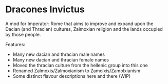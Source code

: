 # Dracones Invictus

A mod for Imperator: Rome that aims to improve and expand upon the Dacian (and Thracian) cultures, Zalmoxian religion and the lands occupied by those people.

Features:
 - Many new dacian and thracian male names
 - Many new dacian and thracian female names
 - Moved the thracian culture from the hellenic group into this one
 - Renamed Zalmoxis/Zalmoxianism to Zamolxis/Zamolxianism
 - Some distinct flavour descriptions here and there (WIP)